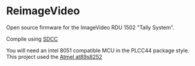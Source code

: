# ReimageVideo
Open source firmware for the ImageVideo RDU 1502 "Tally System".

Compile using [SDCC](http://sdcc.sourceforge.net/)

You will need an intel 8051 compatible MCU in the PLCC44 package style. This project used the [Atmel at89s8252](http://ww1.microchip.com/downloads/en/DeviceDoc/doc3286.pdf)
